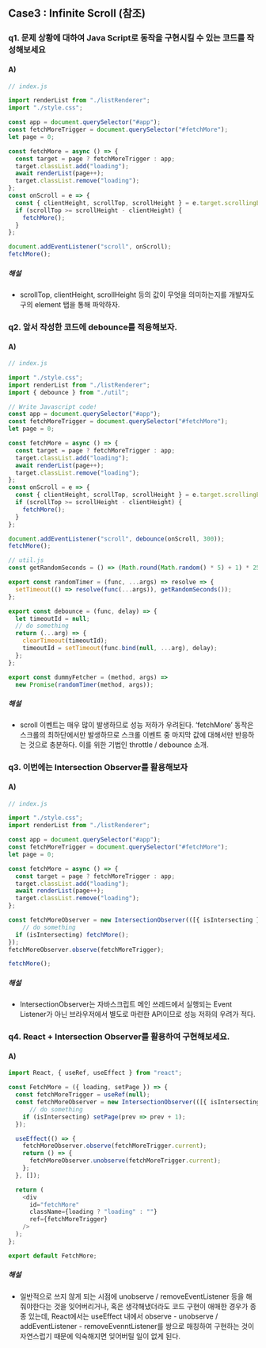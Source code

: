 ## Case3 : Infinite Scroll (참조)

### q1. 문제 상황에 대하여 Java Script로 동작을 구현시킬 수 있는 코드를 작성해보세요

#### A)

```js
// index.js

import renderList from "./listRenderer";
import "./style.css";

const app = document.querySelector("#app");
const fetchMoreTrigger = document.querySelector("#fetchMore");
let page = 0;

const fetchMore = async () => {
  const target = page ? fetchMoreTrigger : app;
  target.classList.add("loading");
  await renderList(page++);
  target.classList.remove("loading");
};
const onScroll = e => {
  const { clientHeight, scrollTop, scrollHeight } = e.target.scrollingElement;
  if (scrollTop >= scrollHeight - clientHeight) {
    fetchMore();
  }
};

document.addEventListener("scroll", onScroll);
fetchMore();


```

##### 해설
- scrollTop, clientHeight, scrollHeight 등의 값이 무엇을 의미하는지를 개발자도구의 element 탭을 통해 파악하자.



### q2. 앞서 작성한 코드에 debounce를 적용해보자.

#### A)

```js
// index.js

import "./style.css";
import renderList from "./listRenderer";
import { debounce } from "./util";

// Write Javascript code!
const app = document.querySelector("#app");
const fetchMoreTrigger = document.querySelector("#fetchMore");
let page = 0;

const fetchMore = async () => {
  const target = page ? fetchMoreTrigger : app;
  target.classList.add("loading");
  await renderList(page++);
  target.classList.remove("loading");
};
const onScroll = e => {
  const { clientHeight, scrollTop, scrollHeight } = e.target.scrollingElement;
  if (scrollTop >= scrollHeight - clientHeight) {
    fetchMore();
  }
};

document.addEventListener("scroll", debounce(onScroll, 300));
fetchMore();
```

```js
// util.js
const getRandomSeconds = () => (Math.round(Math.random() * 5) + 1) * 250;

export const randomTimer = (func, ...args) => resolve => {
  setTimeout(() => resolve(func(...args)), getRandomSeconds());
};

export const debounce = (func, delay) => {
  let timeoutId = null;
  // do something
  return (...arg) => {
    clearTimeout(timeoutId);
    timeoutId = setTimeout(func.bind(null, ...arg), delay);
  };
};

export const dummyFetcher = (method, args) =>
  new Promise(randomTimer(method, args));

```

##### 해설
- scroll 이벤트는 매우 많이 발생하므로 성능 저하가 우려된다. ‘fetchMore’ 동작은 스크롤의 최하단에서만 발생하므로 스크롤 이벤트 중 마지막 값에 대해서만 반응하는 것으로 충분하다. 이를 위한 기법인 throttle / debounce 소개.



### q3. 이번에는 Intersection Observer를 활용해보자

#### A)

```js
// index.js

import "./style.css";
import renderList from "./listRenderer";

const app = document.querySelector("#app");
const fetchMoreTrigger = document.querySelector("#fetchMore");
let page = 0;

const fetchMore = async () => {
  const target = page ? fetchMoreTrigger : app;
  target.classList.add("loading");
  await renderList(page++);
  target.classList.remove("loading");
};

const fetchMoreObserver = new IntersectionObserver(([{ isIntersecting }]) => {
    // do something
  if (isIntersecting) fetchMore();
});
fetchMoreObserver.observe(fetchMoreTrigger);

fetchMore();

```

##### 해설
- IntersectionObserver는 자바스크립트 메인 쓰레드에서 실행되는 Event Listener가 아닌 브라우저에서 별도로 마련한 API이므로 성능 저하의 우려가 적다.



### q4. React + Intersection Observer를 활용하여 구현해보세요.

#### A)

```js
import React, { useRef, useEffect } from "react";

const FetchMore = ({ loading, setPage }) => {
  const fetchMoreTrigger = useRef(null);
  const fetchMoreObserver = new IntersectionObserver(([{ isIntersecting }]) => {
      // do something
    if (isIntersecting) setPage(prev => prev + 1);
  });

  useEffect(() => {
    fetchMoreObserver.observe(fetchMoreTrigger.current);
    return () => {
      fetchMoreObserver.unobserve(fetchMoreTrigger.current);
    };
  }, []);

  return (
    <div
      id="fetchMore"
      className={loading ? "loading" : ""}
      ref={fetchMoreTrigger}
    />
  );
};

export default FetchMore;

```

##### 해설
- 일반적으로 쓰지 않게 되는 시점에 unobserve / removeEventListener 등을 해줘야한다는 것을 잊어버리거나, 혹은 생각해냈더라도 코드 구현이 애매한 경우가 종종 있는데, React에서는 useEffect 내에서 observe - unobserve / addEventListener - removeEvenntListener를 쌍으로 매칭하여 구현하는 것이 자연스럽기 때문에 익숙해지면 잊어버릴 일이 없게 된다.
